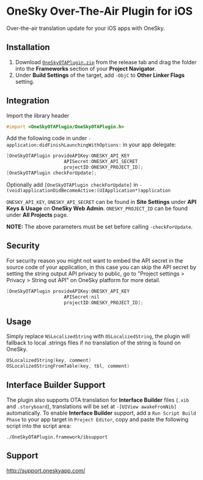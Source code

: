 OneSky Over-The-Air Plugin for iOS
======================================

Over-the-air translation update for your iOS apps with OneSky.

Installation
------------

1. Download [`OneSkyOTAPlugin.zip`](https://github.com/onesky/plugin-ios-ota/releases/download/0.8.0/OneSkyOTAPlugin.zip) from the release tab and drag the folder into the **Frameworks** section of your **Project Navigator**.
2. Under **Build Settings** of the target, add ```-ObjC``` to **Other Linker Flags** setting.

Integration
-----------

Import the library header

``` objective-c
#import <OneSkyOTAPlugin/OneSkyOTAPlugin.h>
```

Add the following code in under ```-application:didFinishLaunchingWithOptions:``` in your app delegate:

``` objective-c
[OneSkyOTAPlugin provideAPIKey:ONESKY_API_KEY
                     APISecret:ONESKY_API_SECRET
                     projectID:ONESKY_PROJECT_ID];
[OneSkyOTAPlugin checkForUpdate];
```


Optionally add  ```[OneSkyOTAPlugin checkForUpdate]``` in 
```- (void)applicationDidBecomeActive:(UIApplication*)application```

```ONESKY_API_KEY```, ```ONESKY_API_SECRET``` can be found in **Site Settings** under **API Keys & Usage** on **OneSky Web Admin**. 
```ONESKY_PROJECT_ID``` can be found under **All Projects** page.

**NOTE:** The above parameters must be set before calling ```-checkForUpdate```.


Security
---------------

For security reason you might not want to embed the API secret in the source code of your application, in this case you can skip the API secret by setting the string output API privacy to public, go to "Project settings > Privacy > String out API" on OneSky platform for more detail.

``` objective-c
[OneSkyOTAPlugin provideAPIKey:ONESKY_API_KEY
                     APISecret:nil
                     projectID:ONESKY_PROJECT_ID];
```

Usage
----------------

Simply replace ```NSLocalizedString``` with ```OSLocalizedString```, the plugin will fallback to local .strings files if no translation of the string is found on OneSky.

``` objective-c
OSLocalizedString(key, comment)
OSLocalizedStringFromTable(key, tbl, comment)
```

Interface Builder Support
-------------------------

The plugin also supports OTA translation for **Interface Builder** files (`.xib` and `.storyboard`), translations will be set at ```-[UIView awakeFromNib]``` automatically. To enable **Interface Builder** support, add a `Run Script Build Phase` to your app target in `Project Editor`, copy and paste the following script into the script area:

```
./OneSkyOTAPlugin.framework/ibsupport
```

Support
-------
http://support.oneskyapp.com/
